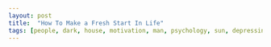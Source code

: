 ```yaml
---
layout: post
title:  "How To Make a Fresh Start In Life"
tags: [people, dark, house, motivation, man, psychology, sun, depressing, outside]
---
```

